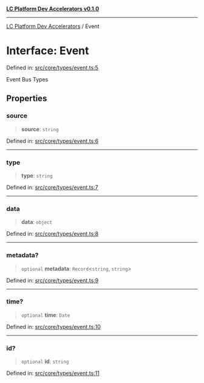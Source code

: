 [**LC Platform Dev Accelerators v0.1.0**](../README.md)

***

[LC Platform Dev Accelerators](../globals.md) / Event

# Interface: Event

Defined in: [src/core/types/event.ts:5](https://github.com/stainedhead/lc-platform-dev-accelerators/blob/12c3626979e745866113de19cb4bb33222f28139/src/core/types/event.ts#L5)

Event Bus Types

## Properties

### source

> **source**: `string`

Defined in: [src/core/types/event.ts:6](https://github.com/stainedhead/lc-platform-dev-accelerators/blob/12c3626979e745866113de19cb4bb33222f28139/src/core/types/event.ts#L6)

***

### type

> **type**: `string`

Defined in: [src/core/types/event.ts:7](https://github.com/stainedhead/lc-platform-dev-accelerators/blob/12c3626979e745866113de19cb4bb33222f28139/src/core/types/event.ts#L7)

***

### data

> **data**: `object`

Defined in: [src/core/types/event.ts:8](https://github.com/stainedhead/lc-platform-dev-accelerators/blob/12c3626979e745866113de19cb4bb33222f28139/src/core/types/event.ts#L8)

***

### metadata?

> `optional` **metadata**: `Record`\<`string`, `string`\>

Defined in: [src/core/types/event.ts:9](https://github.com/stainedhead/lc-platform-dev-accelerators/blob/12c3626979e745866113de19cb4bb33222f28139/src/core/types/event.ts#L9)

***

### time?

> `optional` **time**: `Date`

Defined in: [src/core/types/event.ts:10](https://github.com/stainedhead/lc-platform-dev-accelerators/blob/12c3626979e745866113de19cb4bb33222f28139/src/core/types/event.ts#L10)

***

### id?

> `optional` **id**: `string`

Defined in: [src/core/types/event.ts:11](https://github.com/stainedhead/lc-platform-dev-accelerators/blob/12c3626979e745866113de19cb4bb33222f28139/src/core/types/event.ts#L11)
